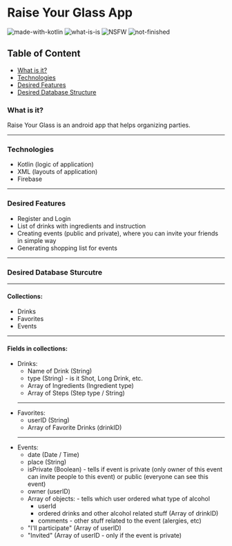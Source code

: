 # Raise Your Glass App

![made-with-kotlin](https://img.shields.io/badge/Main%20language-Kotlin-orange) ![what-is-is](https://img.shields.io/badge/What%20is%20it-Android%20App-green) ![NSFW](https://img.shields.io/badge/NSFW-+18%20/%20+21:%20Alcohol-informational) ![not-finished](https://img.shields.io/badge/finished-NO-critical)

## Table of Content
* [What is it?](#what-is-it)
* [Technologies](#technologies)
* [Desired Features](#desired-features)
* [Desired Database Structure](#desired-database-structure)

### What is it?
Raise Your Glass is an android app that helps organizing parties.

---

### Technologies
* Kotlin (logic of application)
* XML (layouts of application)
* Firebase

---

### Desired Features
* Register and Login
* List of drinks with ingredients and instruction
* Creating events (public and private), where you can invite your friends in simple way
* Generating shopping list for events

---

### Desired Database Sturcutre
---
#### Collections:
  * Drinks
  * Favorites
  * Events
---
 
#### Fields in collections:

  * Drinks:
    * Name of Drink (String)
    * type (String) - is it Shot, Long Drink, etc.
    * Array of Ingredients (Ingredient type)
    * Array of Steps (Step type / String)
    ---
  * Favorites:
    * userID (String)
    * Array of Favorite Drinks (drinkID)
    ---
  * Events:
    * date (Date / Time)
    * place (String)
    * isPrivate (Boolean) - tells if event is private (only owner of this event can invite people to this event) or public (everyone can see this event)
    * owner (userID)
    * Array of objects: - tells which user ordered what type of alcohol
      * userId
      * ordered drinks and other alcohol related stuff (Array of drinkID)
      * comments - other stuff related to the event (alergies, etc)
    * "I'll participate" (Array of userID)
    * "Invited" (Array of userID - only if the event is private)
    
